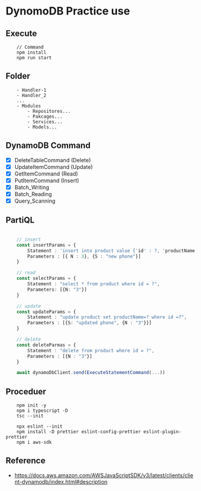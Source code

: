 # DynomoDB Practice use

## Execute

```
    // Command
    npm install
    npm run start
```

## Folder

```
    - Handler-1
    - Handler_2
    ...
    - Modules
        - Repositores...
        - Pakcages...
        - Services...
        - Models...
```

## DynamoDB Command

- [x] DeleteTableCommand (Delete)
- [x] UpdateItemCommand (Update)
- [x] GetItemCommand (Read)
- [x] PutItemCommand (Insert)
- [x] Batch_Writing
- [x] Batch_Reading
- [x] Query_Scanning

## PartiQL

```ts

    // insert
    const insertParams = {
        Statement : 'insert into product value {'id' : ?, 'productName' : ? }",
        Parameters : [{ N : 3}, {S : "new phone"}]
    }

    // read
    const selectParams = {
        Statement : "select * from product where id = ?",
        Parameters: [{N: "3"}]
    }

    // update
    const updateParams = {
        Statement : "update product set productName=? where id =?",
        Parameters : [{S: "updated phone", {N : "3"}}]
    }

    // delete
    const deleteParmas = {
        Statement : "delete from product where id = ?",
        Parameters : [{N : "3"}]
    }

    await dynamoDbClient.send(ExecuteStatementCommand(...))
```

## Proceduer

```
    npm init -y
    npm i typescript -D
    tsc --init

    npx eslint --init
    npm install -D prettier eslint-config-prettier eslint-plugin-prettier
    npm i aws-sdk
```

## Reference

- https://docs.aws.amazon.com/AWSJavaScriptSDK/v3/latest/clients/client-dynamodb/index.html#description
